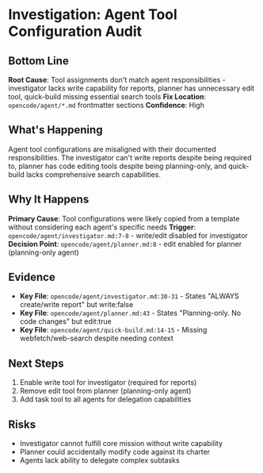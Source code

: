 # Investigation: Agent Tool Configuration Audit

## Bottom Line
**Root Cause**: Tool assignments don't match agent responsibilities - investigator lacks write capability for reports, planner has unnecessary edit tool, quick-build missing essential search tools
**Fix Location**: `opencode/agent/*.md` frontmatter sections
**Confidence**: High

## What's Happening
Agent tool configurations are misaligned with their documented responsibilities. The investigator can't write reports despite being required to, planner has code editing tools despite being planning-only, and quick-build lacks comprehensive search capabilities.

## Why It Happens
**Primary Cause**: Tool configurations were likely copied from a template without considering each agent's specific needs
**Trigger**: `opencode/agent/investigator.md:7-8` - write/edit disabled for investigator
**Decision Point**: `opencode/agent/planner.md:8` - edit enabled for planner (planning-only agent)

## Evidence
- **Key File**: `opencode/agent/investigator.md:30-31` - States "ALWAYS create/write report" but write:false
- **Key File**: `opencode/agent/planner.md:43` - States "Planning-only. No code changes" but edit:true
- **Key File**: `opencode/agent/quick-build.md:14-15` - Missing webfetch/web-search despite needing context

## Next Steps
1. Enable write tool for investigator (required for reports)
2. Remove edit tool from planner (planning-only agent)
3. Add task tool to all agents for delegation capabilities

## Risks
- Investigator cannot fulfill core mission without write capability
- Planner could accidentally modify code against its charter
- Agents lack ability to delegate complex subtasks
